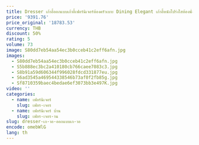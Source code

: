 ```yaml
---
title: Dresser เก้าอี้ออกแบบเก้าอี้เฟอร์นิเจอร์ห้องครัวเบาะ Dining Elegant เก้าอี้หนังโปร่งใสห้องนั่งเล่นนุ่มสีดํา
price: '9391.76'
price_original: '18783.53'
currency: THB
discount: 50%
rating: 5
volume: 73
image: S80dd7eb54aa54ec3b0cceb41c2eff6afn.jpg
images:
  - S80dd7eb54aa54ec3b0cceb41c2eff6afn.jpg
  - S5b888ec3bc2a410180cb766caee7083c3.jpg
  - S8b91a59d606344f996028fdcd331877eu.jpg
  - S6ad3545a469544338546b73af0f2fb85g.jpg
  - Sf8710359baec4bedae6ef3073bb3e497K.jpg
video: ''
categories:
  - name: เฟอร์นิเจอร์
    slug: เฟอร-เจอร
  - name: เฟอร์นิเจอร์ บ้าน
    slug: เฟอร-เจอร-าน
slug: dresser-เก-าอ-ออกแบบเก-าอ
encode: omebWlG
lang: th
---
```

  